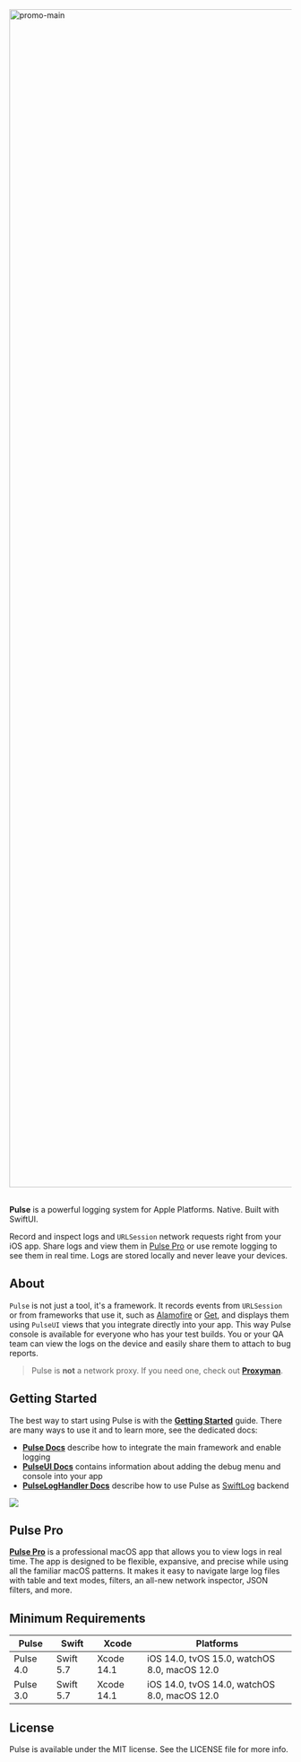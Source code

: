<img width="2100" alt="promo-main" src="https://github.com/kean/Pulse/assets/1567433/d8d588db-e165-4beb-9aec-c4a93e59ba29">

<br/>
<br/>

**Pulse** is a powerful logging system for Apple Platforms. Native. Built with SwiftUI.

Record and inspect logs and `URLSession` network requests right from your iOS app. Share logs and view them in [Pulse Pro](https://pulselogger.com) or use remote logging to see them in real time. Logs are stored locally and never leave your devices.

## About

`Pulse` is not just a tool, it's a framework. It records events from `URLSession` or from frameworks that use it, such as [Alamofire](https://github.com/Alamofire/Alamofire) or [Get](https://github.com/kean/Get), and displays them using `PulseUI` views that you integrate directly into your app. This way Pulse console is available for everyone who has your test builds. You or your QA team can view the logs on the device and easily share them to attach to bug reports.

> Pulse is **not** a network proxy. If you need one, check out [**Proxyman**](https://proxyman.io).

## Getting Started

The best way to start using Pulse is with the [**Getting Started**](https://kean-docs.github.io/pulse/documentation/pulse/gettingstarted) guide. There are many ways to use it and to learn more, see the dedicated docs: 

- [**Pulse Docs**](https://kean-docs.github.io/pulse/documentation/pulse/) describe how to integrate the main framework and enable logging
- [**PulseUI Docs**](https://kean-docs.github.io/pulseui/documentation/pulseui/) contains information about adding the debug menu and console into your app
- [**PulseLogHandler Docs**](https://kean-docs.github.io/pulseloghandler/documentation/pulseloghandler/) describe how to use Pulse as [SwiftLog](https://github.com/apple/swift-log) backend

<a href="https://kean.blog/pulse/home">
<img src="https://user-images.githubusercontent.com/1567433/184552639-cf6765df-b5af-416b-95d3-0204e32df9d6.png">
</a>

## Pulse Pro

[**Pulse Pro**](https://pulselogger.com) is a professional macOS app that allows you to view logs in real time. The app is designed to be flexible, expansive, and precise while using all the familiar macOS patterns. It makes it easy to navigate large log files with table and text modes, filters, an all-new network inspector, JSON filters, and more.

## Minimum Requirements

| Pulse      | Swift     | Xcode       | Platforms                                    |
|------------|-----------|-------------|----------------------------------------------|
| Pulse 4.0  | Swift 5.7 | Xcode 14.1  | iOS 14.0, tvOS 15.0, watchOS 8.0, macOS 12.0 |
| Pulse 3.0  | Swift 5.7 | Xcode 14.1  | iOS 14.0, tvOS 14.0, watchOS 8.0, macOS 12.0 |

## License

Pulse is available under the MIT license. See the LICENSE file for more info.
